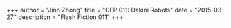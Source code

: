 +++
author = "Jinn Zhong"
title = "GFP 011: Dakini Robots"
date = "2015-03-27"
description = "Flash Fiction 011"
+++
